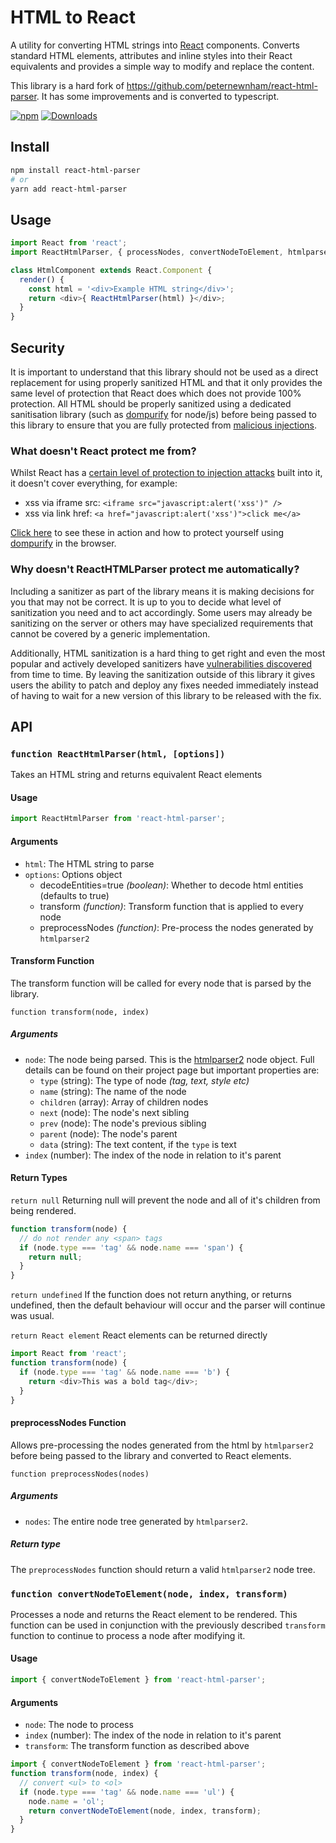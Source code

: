 <!--
SPDX-FileCopyrightText: 2021 The HedgeDoc developers (see AUTHORS file)

SPDX-License-Identifier: CC-BY-SA-4.0
-->

# HTML to React

A utility for converting HTML strings into [React](https://facebook.github.io/react/) components. Converts standard HTML elements, attributes and inline styles into their React equivalents and provides a simple way to modify and replace the content.

This library is a hard fork of https://github.com/peternewnham/react-html-parser. It has some improvements and is converted to typescript.

[![npm](https://img.shields.io/npm/v/@hedgedoc/html-to-react.svg)](https://www.npmjs.com/package/@hedgedoc/html-to-react)
[![Downloads](https://img.shields.io/npm/dw/react-html-parser.svg)](https://www.npmjs.com/package/@hedgedoc/html-to-react)

## Install

```bash
npm install react-html-parser
# or
yarn add react-html-parser
```

## Usage

```javascript
import React from 'react';
import ReactHtmlParser, { processNodes, convertNodeToElement, htmlparser2 } from 'react-html-parser';

class HtmlComponent extends React.Component {
  render() {
    const html = '<div>Example HTML string</div>';
    return <div>{ ReactHtmlParser(html) }</div>;
  }
}
```

## Security

It is important to understand that this library should not be used as a direct replacement for using properly sanitized HTML and that it only provides the same level of protection that React does which does not provide 100% protection. All HTML should be properly sanitized using a dedicated sanitisation library (such as [dompurify](https://www.npmjs.com/package/dompurify) for node/js) before being passed to this library to ensure that you are fully protected from [malicious injections](https://en.wikipedia.org/wiki/Cross-site_scripting).

### What doesn't React protect me from?

Whilst React has a [certain level of protection to injection attacks](https://reactjs.org/docs/introducing-jsx.html#jsx-prevents-injection-attacks) built into it, it doesn't cover everything, for example:
* xss via iframe src: `<iframe src="javascript:alert('xss')" />`
* xss via link href: `<a href="javascript:alert('xss')">click me</a>`

[Click here](https://codesandbox.io/s/reacthtmlparser-xss-examples-ijgiu?file=/src/App.js) to see these in action and how to protect yourself using [dompurify](https://www.npmjs.com/package/dompurify) in the browser.

### Why doesn't ReactHTMLParser protect me automatically?

Including a sanitizer as part of the library means it is making decisions for you that may not be correct. It is up to you to decide what level of sanitization you need and to act accordingly. Some users may already be sanitizing on the server or others may have specialized requirements that cannot be covered by a generic implementation.

Additionally, HTML sanitization is a hard thing to get right and even the most popular and actively developed sanitizers have [vulnerabilities discovered](https://snyk.io/vuln/npm:dompurify) from time to time. By leaving the sanitization outside of this library it gives users the ability to patch and deploy any fixes needed immediately instead of having to wait for a new version of this library to be released with the fix.

## API

### `function ReactHtmlParser(html, [options])`
Takes an HTML string and returns equivalent React elements

#### Usage
```js
import ReactHtmlParser from 'react-html-parser';
```
#### Arguments
- `html`: The HTML string to parse
- `options`: Options object
  - decodeEntities=true *(boolean)*: Whether to decode html entities (defaults to true)
  - transform *(function)*: Transform function that is applied to every node
  - preprocessNodes *(function)*: Pre-process the nodes generated by `htmlparser2`

#### Transform Function
The transform function will be called for every node that is parsed by the library.

`function transform(node, index)`
##### Arguments
- `node`: The node being parsed. This is the [htmlparser2](https://github.com/fb55/htmlparser2) node object. Full details can be found on their project page but important properties are:
  - `type` (string): The type of node *(tag, text, style etc)*
  - `name` (string): The name of the node
  - `children` (array): Array of children nodes
  - `next` (node): The node's next sibling
  - `prev` (node): The node's previous sibling
  - `parent` (node): The node's parent
  - `data` (string): The text content, if the `type` is text
- `index` (number): The index of the node in relation to it's parent

#### Return Types
`return null`
Returning null will prevent the node and all of it's children from being rendered.
```js
function transform(node) {
  // do not render any <span> tags
  if (node.type === 'tag' && node.name === 'span') {
    return null;
  }
}
```
`return undefined`
If the function does not return anything, or returns undefined, then the default behaviour will occur and the parser will continue was usual.

`return React element`
React elements can be returned directly
```js
import React from 'react';
function transform(node) {
  if (node.type === 'tag' && node.name === 'b') {
    return <div>This was a bold tag</div>;
  }
}
```

#### preprocessNodes Function
Allows pre-processing the nodes generated from the html by `htmlparser2` before being passed to the library and converted to React elements.

`function preprocessNodes(nodes)`
##### Arguments
- `nodes`: The entire node tree generated by `htmlparser2`.

##### Return type
The `preprocessNodes` function should return a valid `htmlparser2` node tree.

### `function convertNodeToElement(node, index, transform)`
Processes a node and returns the React element to be rendered. This function can be used in conjunction with the previously described `transform` function to continue to process a node after modifying it.

#### Usage
```js
import { convertNodeToElement } from 'react-html-parser';
```
#### Arguments
- `node`: The node to process
- `index` (number): The index of the node in relation to it's parent
- `transform`: The transform function as described above

```js
import { convertNodeToElement } from 'react-html-parser';
function transform(node, index) {
  // convert <ul> to <ol>
  if (node.type === 'tag' && node.name === 'ul') {
    node.name = 'ol';
    return convertNodeToElement(node, index, transform);
  }
}
```